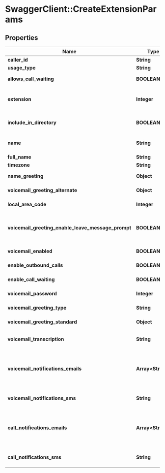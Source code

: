 # SwaggerClient::CreateExtensionParams

## Properties
Name | Type | Description | Notes
------------ | ------------- | ------------- | -------------
**caller_id** | **String** | Caller ID | [optional] 
**usage_type** | **String** | Extension type | [optional] 
**allows_call_waiting** | **BOOLEAN** | Allows call waiting | [optional] 
**extension** | **Integer** | Extension number (auto-generated if empty) | [optional] 
**include_in_directory** | **BOOLEAN** | Include in dial-by-name directory | [optional] 
**name** | **String** | Name (auto-generated if empty) | [optional] 
**full_name** | **String** | Contact name | [optional] 
**timezone** | **String** | Timezone | [optional] 
**name_greeting** | **Object** | Recording lookup object | [optional] 
**voicemail_greeting_alternate** | **Object** | Recording lookup object | [optional] 
**local_area_code** | **Integer** | Local area code | [optional] 
**voicemail_greeting_enable_leave_message_prompt** | **BOOLEAN** | Enable the \&quot;leave a message\&quot; prompt for voicemail | [optional] 
**voicemail_enabled** | **BOOLEAN** | Voicemail enabled | [optional] 
**enable_outbound_calls** | **BOOLEAN** | Enable outgoing calls | [optional] 
**enable_call_waiting** | **BOOLEAN** | Enable Call Waiting | [optional] 
**voicemail_password** | **Integer** | Voicemail password | [optional] 
**voicemail_greeting_type** | **String** | Voicemail greeting type | [optional] 
**voicemail_greeting_standard** | **Object** | Recording lookup object | [optional] 
**voicemail_transcription** | **String** | Voicemail transcription type | [optional] 
**voicemail_notifications_emails** | **Array&lt;String&gt;** | Email notifications for voicemails. Can be a single email or an array of emails | [optional] 
**voicemail_notifications_sms** | **String** | SMS notifications for voicemails | [optional] 
**call_notifications_emails** | **Array&lt;String&gt;** | Email notifications for calls. Can be a single email or an array of emails | [optional] 
**call_notifications_sms** | **String** | SMS notifications for calls | [optional] 


